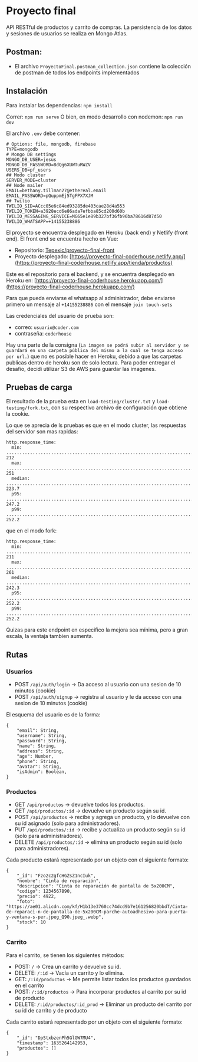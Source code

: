 # Proyecto final

API RESTful de productos y carrito de compras. La persistencia de los datos y sesiones de usuarios se realiza en Mongo Atlas.

## Postman:

- El archivo `ProyectoFinal.postman_collection.json` contiene la colección de postman de todos los endpoints implementados

## Instalación

Para instalar las dependencias: `npm install`

Correr:
`npm run serve`
O bien, en modo desarrollo con nodemon:
`npm run dev`

El archivo `.env` debe contener:

```
# Options: file, mongodb, firebase
TYPE=mongodb
# Mongo DB settings
MONGO_DB_USER=jesus
MONGO_DB_PASSWORD=8dQg6XUWTuRWZV
USERS_DB=pf_users
## Modo cluster
SERVER_MODE=cluster
## Node mailer
EMAIL=bethany.tillman27@ethereal.email
EMAIL_PASSWORD=pQuppmEj5TgFPX7XJM
## Twilio
TWILIO_SID=ACcc05e6c84ed93285de403cae28d4a553
TWILIO_TOKEN=a3928ecd6e86ada7efbba85cd200d60b
TWILIO_MESSAGING_SERVICE=MG65e1e89b327bf36fb96ba78616d87d50
TWILIO_WHATSAPP=+14155238886
```

El proyecto se encuentra desplegado en Heroku (back end) y Netlify (front end).
El front end se encuentra hecho en Vue:

- Repositorio: [Tepexic/proyecto-final-front](https://github.com/Tepexic/proyecto-final-front)
- Proyecto desplegado: [https://proyecto-final-coderhouse.netlify.app/](https://proyecto-final-coderhouse.netlify.app/tienda/productos)

Este es el repositorio para el backend, y se encuentra desplegado en Heroku en: [https://proyecto-final-coderhouse.herokuapp.com/](https://proyecto-final-coderhouse.herokuapp.com/)

Para que pueda enviarse el whatsapp al administrador, debe enviarse primero un mensaje al `+14155238886` con el mensaje `join touch-sets`

Las credenciales del usuario de prueba son:

- correo: `usuario@coder.com`
- contraseña: `coderhouse`

Hay una parte de la consigna (`La imagen se podrá subir al servidor y se guardará en una carpeta pública del mismo a la cual se tenga acceso por url.`) que no es posible hacer en Heroku, debido a que las carpetas publicas dentro de heroku son de solo lectura. Para poder entregar el desafio, decidi utilizar S3 de AWS para guardar las imagenes.

## Pruebas de carga

El resultado de la prueba esta en `load-testing/cluster.txt` y `load-testing/fork.txt`, con su respectivo archivo de configuración que obtiene la cookie.

Lo que se aprecia de ls pruebas es que en el modo cluster, las respuestas del servidor son mas rapidas:

```
http.response_time:
  min: ......................................................................... 212
  max: ......................................................................... 251
  median: ...................................................................... 223.7
  p95: ......................................................................... 247.2
  p99: ......................................................................... 252.2
```

que en el modo fork:

```
http.response_time:
  min: ......................................................................... 211
  max: ......................................................................... 261
  median: ...................................................................... 242.3
  p95: ......................................................................... 252.2
  p99: ......................................................................... 252.2
```

Quizas para este endpoint en especifico la mejora sea mínima, pero a gran escala, la ventaja tambien aumenta.

## Rutas

### Usuarios

- POST `/api/auth/login` -> Da acceso al usuario con una sesion de 10 minutos (cookie)
- POST `/api/auth/signup` -> registra al usuario y le da acceso con una sesion de 10 minutos (cookie)

El esquema del usuario es de la forma:

```
{
    "email": String,
    "username": String,
    "password": String,
    "name": String,
    "address": String,
    "age": Number,
    "phone": String,
    "avatar": String,
    "isAdmin": Boolean,
}
```

### Productos

- GET `/api/productos` -> devuelve todos los productos.
- GET `/api/productos/:id` -> devuelve un producto según su id.
- POST `/api/productos` -> recibe y agrega un producto, y lo devuelve con su id asignado (solo para administradores).
- PUT `/api/productos/:id` -> recibe y actualiza un producto según su id (solo para administradores).
- DELETE `/api/productos/:id` -> elimina un producto según su id (solo para administradores).

Cada producto estará representado por un objeto con el siguiente formato:

```
{
    "_id": "Fzo2c2gfcHGZsZ1ncIuk",
    "nombre": "Cinta de reparación",
    "descripcion": "Cinta de reparación de pantalla de 5x200CM",
    "codigo": 1234567890,
    "precio": 4922,
    "foto": "https://ae01.alicdn.com/kf/H1b13e3760cc74dcd9b7e161256820bbdT/Cinta-de-reparaci-n-de-pantalla-de-5x200CM-parche-autoadhesivo-para-puerta-y-ventana-s-per.jpeg_Q90.jpeg_.webp",
    "stock": 10
}
```

### Carrito

Para el carrito, se tienen los siguientes métodos:

- POST: `/` -> Crea un carrito y devuelve su id.
- DELETE: `/:id` -> Vacía un carrito y lo elimina.
- GET: `/:id/productos` -> Me permite listar todos los productos guardados en el carrito
- POST: `/:id/productos` -> Para incorporar productos al carrito por su id de producto
- DELETE: `/:id/productos/:id_prod` -> Eliminar un producto del carrito por su id de carrito y de producto

Cada carrito estará representado por un objeto con el siguiente formato:

```
{
    "_id": "DpStxbzenPh5GlGW7MU4",
    "timestamp": 1635264142953,
    "productos": []
}
```
